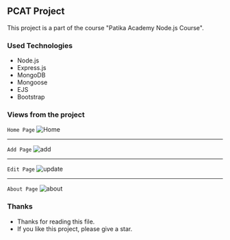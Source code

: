 ﻿## PCAT Project

This project is a part of the course "Patika Academy Node.js Course".

### Used Technologies

- Node.js
- Express.js
- MongoDB
- Mongoose
- EJS
- Bootstrap

### Views from the project

`Home Page`
![Home](https://github.com/burakboduroglu/PCAT/assets/80620802/5b315ba2-f3f7-44a2-8235-e7937bb61431)

<hr>

`Add Page`
![add](https://github.com/burakboduroglu/PCAT/assets/80620802/4e4442a4-a377-4f61-be81-d066e79a1b53)

<hr>

`Edit Page`
![update](https://github.com/burakboduroglu/PCAT/assets/80620802/5d405650-7744-4bf4-bb54-104bf76bae47)

<hr>

`About Page`
![about](https://github.com/burakboduroglu/PCAT/assets/80620802/818f1792-ca90-4684-a6d5-18c443bc4abc)

### Thanks

- Thanks for reading this file.
- If you like this project, please give a star.
